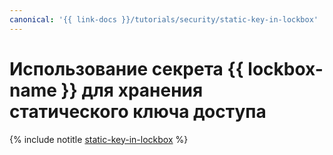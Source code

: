 ```yaml
---
canonical: '{{ link-docs }}/tutorials/security/static-key-in-lockbox'
---
```


# Использование секрета {{ lockbox-name }} для хранения статического ключа доступа

{% include notitle [static-key-in-lockbox](../../_tutorials/security/static-key-in-lockbox.md) %}